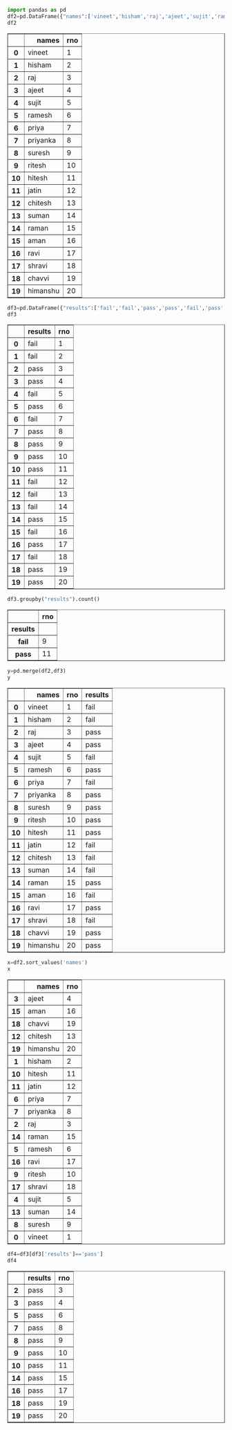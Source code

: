 ```python
import pandas as pd
df2=pd.DataFrame({"names":['vineet','hisham','raj','ajeet','sujit','ramesh','priya','priyanka','suresh','ritesh','hitesh','jatin','chitesh','suman','raman','aman','ravi','shravi','chavvi','himanshu'],"rno":['1','2','3','4','5','6','7','8','9','10','11','12','13','14','15','16','17','18','19','20']})
df2
```




<div>
<style scoped>
    .dataframe tbody tr th:only-of-type {
        vertical-align: middle;
    }

    .dataframe tbody tr th {
        vertical-align: top;
    }

    .dataframe thead th {
        text-align: right;
    }
</style>
<table border="1" class="dataframe">
  <thead>
    <tr style="text-align: right;">
      <th></th>
      <th>names</th>
      <th>rno</th>
    </tr>
  </thead>
  <tbody>
    <tr>
      <th>0</th>
      <td>vineet</td>
      <td>1</td>
    </tr>
    <tr>
      <th>1</th>
      <td>hisham</td>
      <td>2</td>
    </tr>
    <tr>
      <th>2</th>
      <td>raj</td>
      <td>3</td>
    </tr>
    <tr>
      <th>3</th>
      <td>ajeet</td>
      <td>4</td>
    </tr>
    <tr>
      <th>4</th>
      <td>sujit</td>
      <td>5</td>
    </tr>
    <tr>
      <th>5</th>
      <td>ramesh</td>
      <td>6</td>
    </tr>
    <tr>
      <th>6</th>
      <td>priya</td>
      <td>7</td>
    </tr>
    <tr>
      <th>7</th>
      <td>priyanka</td>
      <td>8</td>
    </tr>
    <tr>
      <th>8</th>
      <td>suresh</td>
      <td>9</td>
    </tr>
    <tr>
      <th>9</th>
      <td>ritesh</td>
      <td>10</td>
    </tr>
    <tr>
      <th>10</th>
      <td>hitesh</td>
      <td>11</td>
    </tr>
    <tr>
      <th>11</th>
      <td>jatin</td>
      <td>12</td>
    </tr>
    <tr>
      <th>12</th>
      <td>chitesh</td>
      <td>13</td>
    </tr>
    <tr>
      <th>13</th>
      <td>suman</td>
      <td>14</td>
    </tr>
    <tr>
      <th>14</th>
      <td>raman</td>
      <td>15</td>
    </tr>
    <tr>
      <th>15</th>
      <td>aman</td>
      <td>16</td>
    </tr>
    <tr>
      <th>16</th>
      <td>ravi</td>
      <td>17</td>
    </tr>
    <tr>
      <th>17</th>
      <td>shravi</td>
      <td>18</td>
    </tr>
    <tr>
      <th>18</th>
      <td>chavvi</td>
      <td>19</td>
    </tr>
    <tr>
      <th>19</th>
      <td>himanshu</td>
      <td>20</td>
    </tr>
  </tbody>
</table>
</div>




```python
df3=pd.DataFrame({"results":['fail','fail','pass','pass','fail','pass','fail','pass','pass','pass','pass','fail','fail','fail','pass','fail','pass','fail','pass','pass'],"rno":['1','2','3','4','5','6','7','8','9','10','11','12','13','14','15','16','17','18','19','20']})
df3
```




<div>
<style scoped>
    .dataframe tbody tr th:only-of-type {
        vertical-align: middle;
    }

    .dataframe tbody tr th {
        vertical-align: top;
    }

    .dataframe thead th {
        text-align: right;
    }
</style>
<table border="1" class="dataframe">
  <thead>
    <tr style="text-align: right;">
      <th></th>
      <th>results</th>
      <th>rno</th>
    </tr>
  </thead>
  <tbody>
    <tr>
      <th>0</th>
      <td>fail</td>
      <td>1</td>
    </tr>
    <tr>
      <th>1</th>
      <td>fail</td>
      <td>2</td>
    </tr>
    <tr>
      <th>2</th>
      <td>pass</td>
      <td>3</td>
    </tr>
    <tr>
      <th>3</th>
      <td>pass</td>
      <td>4</td>
    </tr>
    <tr>
      <th>4</th>
      <td>fail</td>
      <td>5</td>
    </tr>
    <tr>
      <th>5</th>
      <td>pass</td>
      <td>6</td>
    </tr>
    <tr>
      <th>6</th>
      <td>fail</td>
      <td>7</td>
    </tr>
    <tr>
      <th>7</th>
      <td>pass</td>
      <td>8</td>
    </tr>
    <tr>
      <th>8</th>
      <td>pass</td>
      <td>9</td>
    </tr>
    <tr>
      <th>9</th>
      <td>pass</td>
      <td>10</td>
    </tr>
    <tr>
      <th>10</th>
      <td>pass</td>
      <td>11</td>
    </tr>
    <tr>
      <th>11</th>
      <td>fail</td>
      <td>12</td>
    </tr>
    <tr>
      <th>12</th>
      <td>fail</td>
      <td>13</td>
    </tr>
    <tr>
      <th>13</th>
      <td>fail</td>
      <td>14</td>
    </tr>
    <tr>
      <th>14</th>
      <td>pass</td>
      <td>15</td>
    </tr>
    <tr>
      <th>15</th>
      <td>fail</td>
      <td>16</td>
    </tr>
    <tr>
      <th>16</th>
      <td>pass</td>
      <td>17</td>
    </tr>
    <tr>
      <th>17</th>
      <td>fail</td>
      <td>18</td>
    </tr>
    <tr>
      <th>18</th>
      <td>pass</td>
      <td>19</td>
    </tr>
    <tr>
      <th>19</th>
      <td>pass</td>
      <td>20</td>
    </tr>
  </tbody>
</table>
</div>




```python
df3.groupby("results").count()
```




<div>
<style scoped>
    .dataframe tbody tr th:only-of-type {
        vertical-align: middle;
    }

    .dataframe tbody tr th {
        vertical-align: top;
    }

    .dataframe thead th {
        text-align: right;
    }
</style>
<table border="1" class="dataframe">
  <thead>
    <tr style="text-align: right;">
      <th></th>
      <th>rno</th>
    </tr>
    <tr>
      <th>results</th>
      <th></th>
    </tr>
  </thead>
  <tbody>
    <tr>
      <th>fail</th>
      <td>9</td>
    </tr>
    <tr>
      <th>pass</th>
      <td>11</td>
    </tr>
  </tbody>
</table>
</div>




```python
y=pd.merge(df2,df3)
y
```




<div>
<style scoped>
    .dataframe tbody tr th:only-of-type {
        vertical-align: middle;
    }

    .dataframe tbody tr th {
        vertical-align: top;
    }

    .dataframe thead th {
        text-align: right;
    }
</style>
<table border="1" class="dataframe">
  <thead>
    <tr style="text-align: right;">
      <th></th>
      <th>names</th>
      <th>rno</th>
      <th>results</th>
    </tr>
  </thead>
  <tbody>
    <tr>
      <th>0</th>
      <td>vineet</td>
      <td>1</td>
      <td>fail</td>
    </tr>
    <tr>
      <th>1</th>
      <td>hisham</td>
      <td>2</td>
      <td>fail</td>
    </tr>
    <tr>
      <th>2</th>
      <td>raj</td>
      <td>3</td>
      <td>pass</td>
    </tr>
    <tr>
      <th>3</th>
      <td>ajeet</td>
      <td>4</td>
      <td>pass</td>
    </tr>
    <tr>
      <th>4</th>
      <td>sujit</td>
      <td>5</td>
      <td>fail</td>
    </tr>
    <tr>
      <th>5</th>
      <td>ramesh</td>
      <td>6</td>
      <td>pass</td>
    </tr>
    <tr>
      <th>6</th>
      <td>priya</td>
      <td>7</td>
      <td>fail</td>
    </tr>
    <tr>
      <th>7</th>
      <td>priyanka</td>
      <td>8</td>
      <td>pass</td>
    </tr>
    <tr>
      <th>8</th>
      <td>suresh</td>
      <td>9</td>
      <td>pass</td>
    </tr>
    <tr>
      <th>9</th>
      <td>ritesh</td>
      <td>10</td>
      <td>pass</td>
    </tr>
    <tr>
      <th>10</th>
      <td>hitesh</td>
      <td>11</td>
      <td>pass</td>
    </tr>
    <tr>
      <th>11</th>
      <td>jatin</td>
      <td>12</td>
      <td>fail</td>
    </tr>
    <tr>
      <th>12</th>
      <td>chitesh</td>
      <td>13</td>
      <td>fail</td>
    </tr>
    <tr>
      <th>13</th>
      <td>suman</td>
      <td>14</td>
      <td>fail</td>
    </tr>
    <tr>
      <th>14</th>
      <td>raman</td>
      <td>15</td>
      <td>pass</td>
    </tr>
    <tr>
      <th>15</th>
      <td>aman</td>
      <td>16</td>
      <td>fail</td>
    </tr>
    <tr>
      <th>16</th>
      <td>ravi</td>
      <td>17</td>
      <td>pass</td>
    </tr>
    <tr>
      <th>17</th>
      <td>shravi</td>
      <td>18</td>
      <td>fail</td>
    </tr>
    <tr>
      <th>18</th>
      <td>chavvi</td>
      <td>19</td>
      <td>pass</td>
    </tr>
    <tr>
      <th>19</th>
      <td>himanshu</td>
      <td>20</td>
      <td>pass</td>
    </tr>
  </tbody>
</table>
</div>




```python
x=df2.sort_values('names')
x
```




<div>
<style scoped>
    .dataframe tbody tr th:only-of-type {
        vertical-align: middle;
    }

    .dataframe tbody tr th {
        vertical-align: top;
    }

    .dataframe thead th {
        text-align: right;
    }
</style>
<table border="1" class="dataframe">
  <thead>
    <tr style="text-align: right;">
      <th></th>
      <th>names</th>
      <th>rno</th>
    </tr>
  </thead>
  <tbody>
    <tr>
      <th>3</th>
      <td>ajeet</td>
      <td>4</td>
    </tr>
    <tr>
      <th>15</th>
      <td>aman</td>
      <td>16</td>
    </tr>
    <tr>
      <th>18</th>
      <td>chavvi</td>
      <td>19</td>
    </tr>
    <tr>
      <th>12</th>
      <td>chitesh</td>
      <td>13</td>
    </tr>
    <tr>
      <th>19</th>
      <td>himanshu</td>
      <td>20</td>
    </tr>
    <tr>
      <th>1</th>
      <td>hisham</td>
      <td>2</td>
    </tr>
    <tr>
      <th>10</th>
      <td>hitesh</td>
      <td>11</td>
    </tr>
    <tr>
      <th>11</th>
      <td>jatin</td>
      <td>12</td>
    </tr>
    <tr>
      <th>6</th>
      <td>priya</td>
      <td>7</td>
    </tr>
    <tr>
      <th>7</th>
      <td>priyanka</td>
      <td>8</td>
    </tr>
    <tr>
      <th>2</th>
      <td>raj</td>
      <td>3</td>
    </tr>
    <tr>
      <th>14</th>
      <td>raman</td>
      <td>15</td>
    </tr>
    <tr>
      <th>5</th>
      <td>ramesh</td>
      <td>6</td>
    </tr>
    <tr>
      <th>16</th>
      <td>ravi</td>
      <td>17</td>
    </tr>
    <tr>
      <th>9</th>
      <td>ritesh</td>
      <td>10</td>
    </tr>
    <tr>
      <th>17</th>
      <td>shravi</td>
      <td>18</td>
    </tr>
    <tr>
      <th>4</th>
      <td>sujit</td>
      <td>5</td>
    </tr>
    <tr>
      <th>13</th>
      <td>suman</td>
      <td>14</td>
    </tr>
    <tr>
      <th>8</th>
      <td>suresh</td>
      <td>9</td>
    </tr>
    <tr>
      <th>0</th>
      <td>vineet</td>
      <td>1</td>
    </tr>
  </tbody>
</table>
</div>




```python
df4=df3[df3['results']=='pass']
df4
```




<div>
<style scoped>
    .dataframe tbody tr th:only-of-type {
        vertical-align: middle;
    }

    .dataframe tbody tr th {
        vertical-align: top;
    }

    .dataframe thead th {
        text-align: right;
    }
</style>
<table border="1" class="dataframe">
  <thead>
    <tr style="text-align: right;">
      <th></th>
      <th>results</th>
      <th>rno</th>
    </tr>
  </thead>
  <tbody>
    <tr>
      <th>2</th>
      <td>pass</td>
      <td>3</td>
    </tr>
    <tr>
      <th>3</th>
      <td>pass</td>
      <td>4</td>
    </tr>
    <tr>
      <th>5</th>
      <td>pass</td>
      <td>6</td>
    </tr>
    <tr>
      <th>7</th>
      <td>pass</td>
      <td>8</td>
    </tr>
    <tr>
      <th>8</th>
      <td>pass</td>
      <td>9</td>
    </tr>
    <tr>
      <th>9</th>
      <td>pass</td>
      <td>10</td>
    </tr>
    <tr>
      <th>10</th>
      <td>pass</td>
      <td>11</td>
    </tr>
    <tr>
      <th>14</th>
      <td>pass</td>
      <td>15</td>
    </tr>
    <tr>
      <th>16</th>
      <td>pass</td>
      <td>17</td>
    </tr>
    <tr>
      <th>18</th>
      <td>pass</td>
      <td>19</td>
    </tr>
    <tr>
      <th>19</th>
      <td>pass</td>
      <td>20</td>
    </tr>
  </tbody>
</table>
</div>




```python

```
